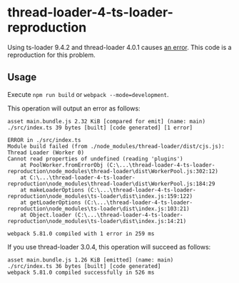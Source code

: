 # thread-loader-4-ts-loader-reproduction
Using ts-loader 9.4.2 and thread-loader 4.0.1 causes [an error](https://github.com/webpack-contrib/thread-loader/issues/179).
This code is a reproduction for this problem. 

## Usage
Execute `npm run build` or `webpack --mode=development`.

This operation will output an error as follows:
```
asset main.bundle.js 2.32 KiB [compared for emit] (name: main)
./src/index.ts 39 bytes [built] [code generated] [1 error]

ERROR in ./src/index.ts
Module build failed (from ./node_modules/thread-loader/dist/cjs.js):
Thread Loader (Worker 0)
Cannot read properties of undefined (reading 'plugins')
    at PoolWorker.fromErrorObj (C:\...\thread-loader-4-ts-loader-reproduction\node_modules\thread-loader\dist\WorkerPool.js:302:12)
    at C:\...\thread-loader-4-ts-loader-reproduction\node_modules\thread-loader\dist\WorkerPool.js:184:29
    at makeLoaderOptions (C:\...\thread-loader-4-ts-loader-reproduction\node_modules\ts-loader\dist\index.js:159:122)
    at getLoaderOptions (C:\...\thread-loader-4-ts-loader-reproduction\node_modules\ts-loader\dist\index.js:103:21)
    at Object.loader (C:\...\thread-loader-4-ts-loader-reproduction\node_modules\ts-loader\dist\index.js:14:21)

webpack 5.81.0 compiled with 1 error in 259 ms
```

If you use thread-loader 3.0.4, this operation will succeed as follows:
```
asset main.bundle.js 1.26 KiB [emitted] (name: main)
./src/index.ts 36 bytes [built] [code generated]
webpack 5.81.0 compiled successfully in 526 ms
```
